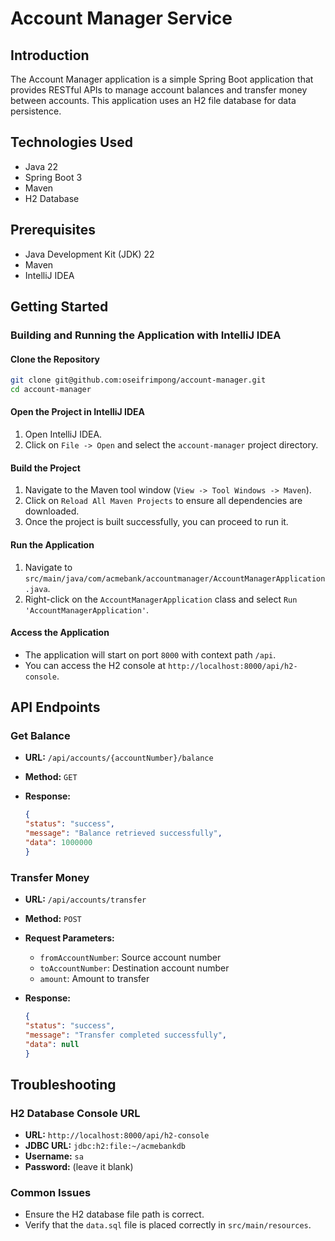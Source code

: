 # Account Manager Service

## Introduction

The Account Manager application is a simple Spring Boot application that provides RESTful APIs 
to manage account balances and transfer money between accounts. This application uses an H2 file database for data persistence.

## Technologies Used

- Java 22
- Spring Boot 3
- Maven
- H2 Database

## Prerequisites

- Java Development Kit (JDK) 22
- Maven
- IntelliJ IDEA

## Getting Started

### Building and Running the Application with IntelliJ IDEA

#### Clone the Repository

```sh
git clone git@github.com:oseifrimpong/account-manager.git
cd account-manager
```

#### Open the Project in IntelliJ IDEA

1. Open IntelliJ IDEA.
2. Click on `File -> Open` and select the `account-manager` project directory.

#### Build the Project

1. Navigate to the Maven tool window (`View -> Tool Windows -> Maven`).
2. Click on `Reload All Maven Projects` to ensure all dependencies are downloaded.
3. Once the project is built successfully, you can proceed to run it.

#### Run the Application

1. Navigate to `src/main/java/com/acmebank/accountmanager/AccountManagerApplication.java`.
2. Right-click on the `AccountManagerApplication` class and select `Run 'AccountManagerApplication'`.

#### Access the Application

- The application will start on port `8000` with context path `/api`.
- You can access the H2 console at `http://localhost:8000/api/h2-console`.

## API Endpoints

### Get Balance

- **URL:** `/api/accounts/{accountNumber}/balance`
- **Method:** `GET`
- **Response:**

  ```json
  {
  "status": "success",
  "message": "Balance retrieved successfully",
  "data": 1000000
  }
  ```

### Transfer Money

- **URL:** `/api/accounts/transfer`
- **Method:** `POST`
- **Request Parameters:**
    - `fromAccountNumber`: Source account number
    - `toAccountNumber`: Destination account number
    - `amount`: Amount to transfer
- **Response:**

  ```json
  {
  "status": "success",
  "message": "Transfer completed successfully",
  "data": null
  }
  ```

## Troubleshooting

### H2 Database Console URL

- **URL:** `http://localhost:8000/api/h2-console`
- **JDBC URL:** `jdbc:h2:file:~/acmebankdb`
- **Username:** `sa`
- **Password:** (leave it blank)

### Common Issues

- Ensure the H2 database file path is correct.
- Verify that the `data.sql` file is placed correctly in `src/main/resources`.
